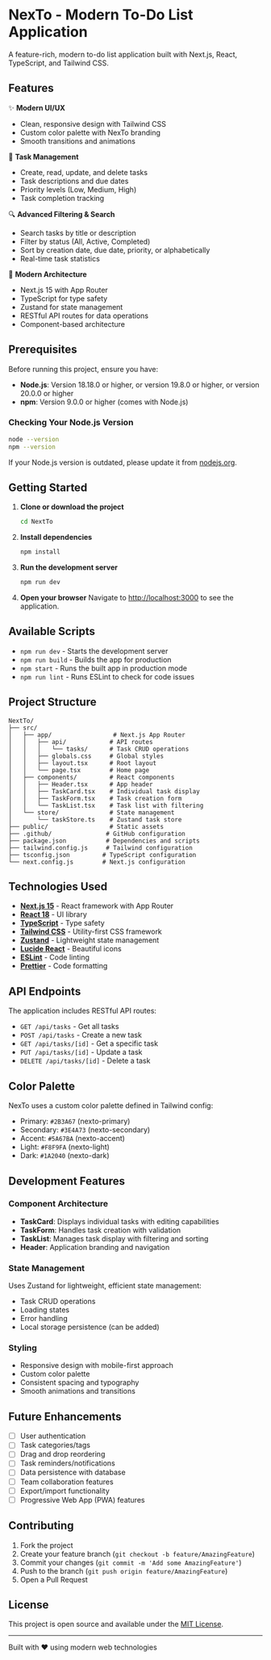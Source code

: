 # NexTo - Modern To-Do List Application

A feature-rich, modern to-do list application built with Next.js, React, TypeScript, and Tailwind CSS.

## Features

✨ **Modern UI/UX**
- Clean, responsive design with Tailwind CSS
- Custom color palette with NexTo branding
- Smooth transitions and animations

📝 **Task Management**
- Create, read, update, and delete tasks
- Task descriptions and due dates
- Priority levels (Low, Medium, High)
- Task completion tracking

🔍 **Advanced Filtering & Search**
- Search tasks by title or description
- Filter by status (All, Active, Completed)
- Sort by creation date, due date, priority, or alphabetically
- Real-time task statistics

🚀 **Modern Architecture**
- Next.js 15 with App Router
- TypeScript for type safety
- Zustand for state management
- RESTful API routes for data operations
- Component-based architecture

## Prerequisites

Before running this project, ensure you have:

- **Node.js**: Version 18.18.0 or higher, or version 19.8.0 or higher, or version 20.0.0 or higher
- **npm**: Version 9.0.0 or higher (comes with Node.js)

### Checking Your Node.js Version

```bash
node --version
npm --version
```

If your Node.js version is outdated, please update it from [nodejs.org](https://nodejs.org/).

## Getting Started

1. **Clone or download the project**
   ```bash
   cd NextTo
   ```

2. **Install dependencies**
   ```bash
   npm install
   ```

3. **Run the development server**
   ```bash
   npm run dev
   ```

4. **Open your browser**
   Navigate to [http://localhost:3000](http://localhost:3000) to see the application.

## Available Scripts

- `npm run dev` - Starts the development server
- `npm run build` - Builds the app for production
- `npm start` - Runs the built app in production mode
- `npm run lint` - Runs ESLint to check for code issues

## Project Structure

```
NextTo/
├── src/
│   ├── app/                 # Next.js App Router
│   │   ├── api/            # API routes
│   │   │   └── tasks/      # Task CRUD operations
│   │   ├── globals.css     # Global styles
│   │   ├── layout.tsx      # Root layout
│   │   └── page.tsx        # Home page
│   ├── components/         # React components
│   │   ├── Header.tsx      # App header
│   │   ├── TaskCard.tsx    # Individual task display
│   │   ├── TaskForm.tsx    # Task creation form
│   │   └── TaskList.tsx    # Task list with filtering
│   └── store/              # State management
│       └── taskStore.ts    # Zustand task store
├── public/                 # Static assets
├── .github/               # GitHub configuration
├── package.json           # Dependencies and scripts
├── tailwind.config.js     # Tailwind configuration
├── tsconfig.json         # TypeScript configuration
└── next.config.js        # Next.js configuration
```

## Technologies Used

- **[Next.js 15](https://nextjs.org/)** - React framework with App Router
- **[React 18](https://reactjs.org/)** - UI library
- **[TypeScript](https://www.typescriptlang.org/)** - Type safety
- **[Tailwind CSS](https://tailwindcss.com/)** - Utility-first CSS framework
- **[Zustand](https://zustand-demo.pmnd.rs/)** - Lightweight state management
- **[Lucide React](https://lucide.dev/)** - Beautiful icons
- **[ESLint](https://eslint.org/)** - Code linting
- **[Prettier](https://prettier.io/)** - Code formatting

## API Endpoints

The application includes RESTful API routes:

- `GET /api/tasks` - Get all tasks
- `POST /api/tasks` - Create a new task
- `GET /api/tasks/[id]` - Get a specific task
- `PUT /api/tasks/[id]` - Update a task
- `DELETE /api/tasks/[id]` - Delete a task

## Color Palette

NexTo uses a custom color palette defined in Tailwind config:

- Primary: `#2B3A67` (nexto-primary)
- Secondary: `#3E4A73` (nexto-secondary)
- Accent: `#5A67BA` (nexto-accent)
- Light: `#F8F9FA` (nexto-light)
- Dark: `#1A2040` (nexto-dark)

## Development Features

### Component Architecture

- **TaskCard**: Displays individual tasks with editing capabilities
- **TaskForm**: Handles task creation with validation
- **TaskList**: Manages task display with filtering and sorting
- **Header**: Application branding and navigation

### State Management

Uses Zustand for lightweight, efficient state management:
- Task CRUD operations
- Loading states
- Error handling
- Local storage persistence (can be added)

### Styling

- Responsive design with mobile-first approach
- Custom color palette
- Consistent spacing and typography
- Smooth animations and transitions

## Future Enhancements

- [ ] User authentication
- [ ] Task categories/tags
- [ ] Drag and drop reordering
- [ ] Task reminders/notifications
- [ ] Data persistence with database
- [ ] Team collaboration features
- [ ] Export/import functionality
- [ ] Progressive Web App (PWA) features

## Contributing

1. Fork the project
2. Create your feature branch (`git checkout -b feature/AmazingFeature`)
3. Commit your changes (`git commit -m 'Add some AmazingFeature'`)
4. Push to the branch (`git push origin feature/AmazingFeature`)
5. Open a Pull Request

## License

This project is open source and available under the [MIT License](LICENSE).

---

Built with ❤️ using modern web technologies
